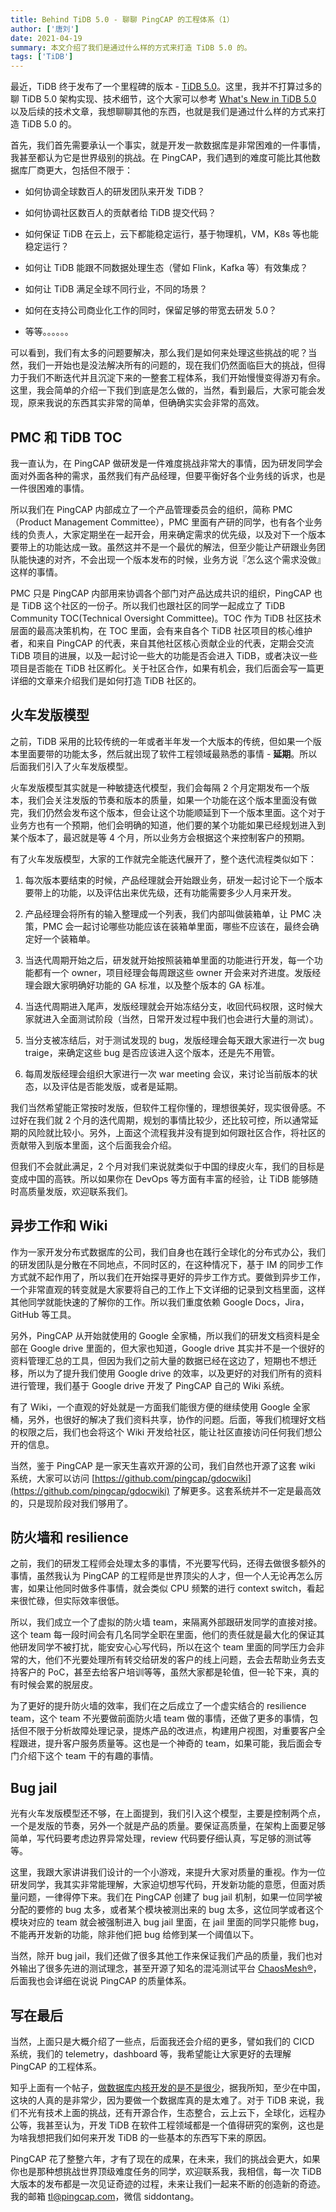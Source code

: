 ```yaml
---
title: Behind TiDB 5.0 - 聊聊 PingCAP 的工程体系（1）
author: ['唐刘']
date: 2021-04-19
summary: 本文介绍了我们是通过什么样的方式来打造 TiDB 5.0 的。
tags: ['TiDB']
---
```


最近，TiDB 终于发布了一个里程碑的版本 - [TiDB 5.0](https://zhuanlan.zhihu.com/p/363442874)。这里，我并不打算过多的聊 TiDB 5.0 架构实现、技术细节，这个大家可以参考 [What's New in TiDB 5.0](https://docs.pingcap.com/tidb/stable/release-5.0.0) 以及后续的技术文章，我想聊聊其他的东西，也就是我们是通过什么样的方式来打造 TiDB 5.0 的。

首先，我们首先需要承认一个事实，就是开发一款数据库是非常困难的一件事情，我甚至都认为它是世界级别的挑战。在 PingCAP，我们遇到的难度可能比其他数据库厂商更大，包括但不限于：

- 如何协调全球数百人的研发团队来开发 TiDB？

- 如何协调社区数百人的贡献者给 TiDB 提交代码？

- 如何保证 TiDB 在云上，云下都能稳定运行，基于物理机，VM，K8s 等也能稳定运行？

- 如何让 TiDB 能跟不同数据处理生态（譬如 Flink，Kafka 等）有效集成？

- 如何让 TiDB 满足全球不同行业，不同的场景？

- 如何在支持公司商业化工作的同时，保留足够的带宽去研发 5.0？

- 等等。。。。。。

可以看到，我们有太多的问题要解决，那么我们是如何来处理这些挑战的呢？当然，我们一开始也是没法解决所有的问题的，现在我们仍然面临巨大的挑战，但得力于我们不断迭代并且沉淀下来的一整套工程体系，我们开始慢慢变得游刃有余。这里，我会简单的介绍一下我们到底是怎么做的，当然，看到最后，大家可能会发现，原来我说的东西其实非常的简单，但确确实实会非常的高效。

## PMC 和 TiDB TOC

我一直认为，在 PingCAP 做研发是一件难度挑战非常大的事情，因为研发同学会面对外面各种的需求，虽然我们有产品经理，但要平衡好各个业务线的诉求，也是一件很困难的事情。

所以我们在 PingCAP 内部成立了一个产品管理委员会的组织，简称 PMC（Product Management Committee），PMC 里面有产研的同学，也有各个业务线的负责人，大家定期坐在一起开会，用来确定需求的优先级，以及对下一个版本要带上的功能达成一致。虽然这并不是一个最优的解法，但至少能让产研跟业务团队能快速的对齐，不会出现一个版本发布的时候，业务方说『怎么这个需求没做』这样的事情。

PMC 只是 PingCAP 内部用来协调各个部门对产品达成共识的组织，PingCAP 也是 TiDB 这个社区的一份子。所以我们也跟社区的同学一起成立了 TiDB Community TOC(Technical Oversight Committee)。TOC 作为 TiDB 社区技术层面的最高决策机构，在 TOC 里面，会有来自各个 TiDB 社区项目的核心维护者，和来自 PingCAP 的代表，来自其他社区核心贡献企业的代表，定期会交流 TiDB 项目的进展，以及一起讨论一些大的功能是否会进入 TiDB，或者决议一些项目是否能在 TiDB 社区孵化。关于社区合作，如果有机会，我们后面会写一篇更详细的文章来介绍我们是如何打造 TiDB 社区的。

## 火车发版模型

之前，TiDB 采用的比较传统的一年或者半年发一个大版本的传统，但如果一个版本里面要带的功能太多，然后就出现了软件工程领域最熟悉的事情 - **延期**。所以后面我们引入了火车发版模型。

火车发版模型其实就是一种敏捷迭代模型，我们会每隔 2 个月定期发布一个版本，我们会关注发版的节奏和版本的质量，如果一个功能在这个版本里面没有做完，我们仍然会发布这个版本，但会让这个功能顺延到下一个版本里面。这个对于业务方也有一个预期，他们会明确的知道，他们要的某个功能如果已经规划进入到某个版本了，最迟就是等 4 个月，所以业务方会根据这个来控制客户的预期。

有了火车发版模型，大家的工作就完全能迭代展开了，整个迭代流程类似如下：

1. 每次版本要结束的时候，产品经理就会开始跟业务，研发一起讨论下一个版本要带上的功能，以及评估出来优先级，还有功能需要多少人月来开发。

2. 产品经理会将所有的输入整理成一个列表，我们内部叫做装箱单，让 PMC 决策，PMC 会一起讨论哪些功能应该在装箱单里面，哪些不应该在，最终会确定好一个装箱单。

3. 当迭代周期开始之后，研发就开始按照装箱单里面的功能进行开发，每一个功能都有一个 owner，项目经理会每周跟这些 owner 开会来对齐进度。发版经理会跟大家明确好功能的 GA 标准，以及整个版本的 GA 标准。

4. 当迭代周期进入尾声，发版经理就会开始冻结分支，收回代码权限，这时候大家就进入全面测试阶段（当然，日常开发过程中我们也会进行大量的测试）。

5. 当分支被冻结后，对于测试发现的 bug，发版经理会每天跟大家进行一次 bug traige，来确定这些 bug 是否应该进入这个版本，还是先不用管。

6. 每周发版经理会组织大家进行一次 war meeting 会议，来讨论当前版本的状态，以及评估是否能发版，或者是延期。

我们当然希望能正常按时发版，但软件工程你懂的，理想很美好，现实很骨感。不过好在我们就 2 个月的迭代周期，规划的事情比较少，还比较可控，所以通常延期的风险就比较小。另外，上面这个流程我并没有提到如何跟社区合作，将社区的贡献带入到版本里面，这个后面我会介绍。

但我们不会就此满足，2 个月对我们来说就类似于中国的绿皮火车，我们的目标是变成中国的高铁。所以如果你在 DevOps 等方面有丰富的经验，让 TiDB 能够随时高质量发版，欢迎联系我们。

## 异步工作和 Wiki

作为一家开发分布式数据库的公司，我们自身也在践行全球化的分布式办公，我们的研发团队是分散在不同地点，不同时区的，在这种情况下，基于 IM 的同步工作方式就不起作用了，所以我们在开始探寻更好的异步工作方式。要做到异步工作，一个非常直观的转变就是大家要将自己的工作上下文详细的记录到文档里面，这样其他同学就能快速的了解你的工作。所以我们重度依赖 Google Docs，Jira，GitHub 等工具。

另外，PingCAP 从开始就使用的 Google 全家桶，所以我们的研发文档资料是全部在 Google drive 里面的，但大家也知道，Google drive 其实并不是一个很好的资料管理汇总的工具，但因为我们之前大量的数据已经在这边了，短期也不想迁移，所以为了提升我们使用 Google drive 的效率，以及更好的对我们所有的资料进行管理，我们基于 Google drive 开发了 PingCAP 自己的 Wiki 系统。

有了 Wiki，一个直观的好处就是一方面我们能很方便的继续使用 Google 全家桶，另外，也很好的解决了我们资料共享，协作的问题。后面，等我们梳理好文档的权限之后，我们也会将这个 Wiki 开发给社区，能让社区直接访问任何我们想公开的信息。

当然，鉴于 PingCAP 是一家天生喜欢开源的公司，我们自然也开源了这套 wiki 系统，大家可以访问 [https://github.com/pingcap/gdocwiki](https://github.com/pingcap/gdocwiki) 了解更多。这套系统并不一定是最高效的，只是现阶段对我们够用了。

## 防火墙和 resilience

之前，我们的研发工程师会处理太多的事情，不光要写代码，还得去做很多额外的事情，虽然我认为 PingCAP 的工程师是世界顶尖的人才，但一个人无论再怎么厉害，如果让他同时做多件事情，就会类似 CPU 频繁的进行 context switch，看起来很忙碌，但实际效率很低。

所以，我们成立一个了虚拟的防火墙 team，来隔离外部跟研发同学的直接对接。这个 team 每一段时间会有几名同学全职在里面，他们的责任就是最大化的保证其他研发同学不被打扰，能安安心心写代码，所以在这个 team 里面的同学压力会非常的大，他们不光要处理所有转交给研发的客户的线上问题，去会去帮助业务去支持客户的 PoC，甚至去给客户培训等等，虽然大家都是轮值，但一轮下来，真的有时候会累的脱层皮。

为了更好的提升防火墙的效率，我们在之后成立了一个虚实结合的 resilience team，这个 team 不光要做前面防火墙 team 做的事情，还做了更多的事情，包括但不限于分析故障处理记录，提炼产品的改进点，构建用户视图，对重要客户全程跟进，提升客户服务质量等。这也是一个神奇的 team，如果可能，我后面会专门介绍下这个 team 干的有趣的事情。

## Bug jail

光有火车发版模型还不够，在上面提到，我们引入这个模型，主要是控制两个点，一个是发版的节奏，另外一个就是产品的质量。要保证高质量，在架构上面要足够简单，写代码要考虑边界异常处理，review 代码要仔细认真，写足够的测试等等。

这里，我跟大家讲讲我们设计的一个小游戏，来提升大家对质量的重视。作为一位研发同学，我其实非常能理解，大家迫切想写代码，开发新功能的意愿，但面对质量问题，一律得停下来。我们在 PingCAP 创建了 bug jail 机制，如果一位同学被分配的要修的 bug 太多，或者某个模块被测出来的 bug 太多，这位同学或者这个模块对应的 team 就会被强制进入 bug jail 里面，在 jail 里面的同学只能修 bug，不能再开发新的功能，除非他们把 bug 给修到某一个阈值以下。

当然，除开 bug jail，我们还做了很多其他工作来保证我们产品的质量，我们也对外输出了很多先进的测试理念，甚至开源了知名的混沌测试平台 [ChaosMesh®](https://chaos-mesh.org/)，后面我也会详细在说说 PingCAP 的质量体系。

## 写在最后

当然，上面只是大概介绍了一些点，后面我还会介绍的更多，譬如我们的 CICD 系统，我们的 telemetry，dashboard 等，我希望能让大家更好的去理解 PingCAP 的工程体系。

知乎上面有一个帖子，[做数据库内核开发的是不是很少](https://www.zhihu.com/question/445283801/answer/1806851928)，据我所知，至少在中国，这块的人真的是非常少，因为要做一个数据库真的是太难了。对于 TiDB 来说，我们不光有技术上面的挑战，还有开源合作，生态整合，云上云下，全球化，远程办公等，我甚至认为，开发 TiDB 在软件工程领域都是一个值得研究的案例，这也是为啥我想把我们如何来开发 TiDB 的一些基本的东西写下来的原因。

PingCAP 花了整整六年，才有了现在的成果，在未来，我们的挑战会更大，如果你也是那种想挑战世界顶级难度任务的同学，欢迎联系我，我相信，每一次 TiDB 大版本的发布都是一次见证奇迹的过程，未来让我们一起来不断的创造新的奇迹。我的邮箱 [tl@pingcap.com](mailto:tl@pingcap.com)，微信 siddontang。

